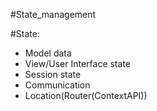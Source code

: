 #State_management


#State:

- Model data
- View/User Interface state
- Session state
- Communication
- Location(Router(ContextAPI))